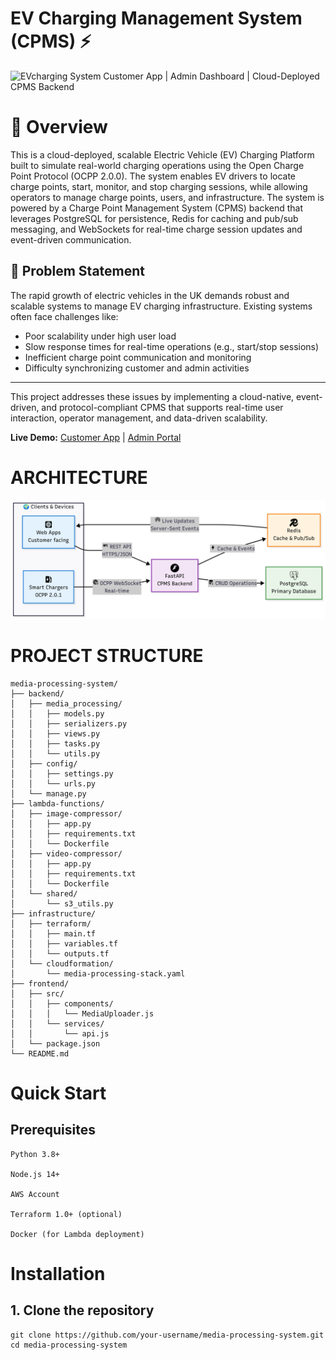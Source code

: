 # EV Charging Management System (CPMS) ⚡


![EVcharging System](bp-pulse-car.avif)
Customer App | Admin Dashboard | Cloud-Deployed CPMS Backend

# 🧩 Overview

This is a cloud-deployed, scalable Electric Vehicle (EV) Charging Platform built to simulate real-world charging operations using the Open Charge Point Protocol (OCPP 2.0.0).
The system enables EV drivers to locate charge points, start, monitor, and stop charging sessions, while allowing operators to manage charge points, users, and infrastructure. The system is powered by a Charge Point Management System (CPMS) backend that leverages PostgreSQL for persistence, Redis for caching and pub/sub messaging, and WebSockets for real-time charge session updates and event-driven communication.

## 🚗 Problem Statement

The rapid growth of electric vehicles in the UK demands robust and scalable systems to manage EV charging infrastructure.
Existing systems often face challenges like:

- Poor scalability under high user load
- Slow response times for real-time operations (e.g., start/stop sessions)
- Inefficient charge point communication and monitoring
- Difficulty synchronizing customer and admin activities

---
This project addresses these issues by implementing a cloud-native, event-driven, and protocol-compliant CPMS that supports real-time user interaction, operator management, and data-driven scalability.



**Live Demo:** [Customer App](https://ev-charging-frontend-seven.vercel.app) | [Admin Portal](https://ev-charging-frontend-ss5m.vercel.app/)  


# ARCHITECTURE
![architecture Demo](evchargingSystemDesign.png)


# PROJECT STRUCTURE
    media-processing-system/  
    ├── backend/           
    │   ├── media_processing/   
    │   │   ├── models.py  
    │   │   ├── serializers.py   
    │   │   ├── views.py   
    │   │   ├── tasks.py   
    │   │   └── utils.py  
    │   ├── config/  
    │   │   ├── settings.py  
    │   │   └── urls.py  
    │   └── manage.py  
    ├── lambda-functions/           
    │   ├── image-compressor/  
    │   │   ├── app.py  
    │   │   ├── requirements.txt  
    │   │   └── Dockerfile  
    │   ├── video-compressor/  
    │   │   ├── app.py  
    │   │   ├── requirements.txt  
    │   │   └── Dockerfile  
    │   └── shared/       
    │       └── s3_utils.py  
    ├── infrastructure/       
    │   ├── terraform/  
    │   │   ├── main.tf   
    │   │   ├── variables.tf   
    │   │   └── outputs.tf  
    │   └── cloudformation/   
    │       └── media-processing-stack.yaml   
    ├── frontend/         
    │   ├── src/  
    │   │   ├── components/   
    │   │   │   └── MediaUploader.js     
    │   │   └── services/    
    │   │       └── api.js  
    │   └── package.json  
    └── README.md

# Quick Start
## Prerequisites

    Python 3.8+

    Node.js 14+

    AWS Account

    Terraform 1.0+ (optional)

    Docker (for Lambda deployment)

# Installation
## 1. Clone the repository
    git clone https://github.com/your-username/media-processing-system.git
    cd media-processing-system

